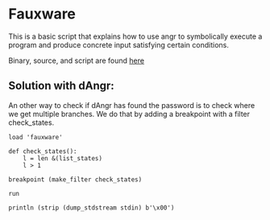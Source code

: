 # Fauxware

This is a basic script that explains how to use angr to symbolically execute a
program and produce concrete input satisfying certain conditions.

Binary, source, and script are found [here](https://github.com/angr/angr-examples/tree/master/examples/fauxware)

## Solution with dAngr:


An other way to check if dAngr has found the password is to check where we get multiple branches. 
We do that by adding a breakpoint with a filter check_states.

```
load 'fauxware'

def check_states():
    l = len &(list_states)
    l > 1

breakpoint (make_filter check_states)

run

println (strip (dump_stdstream stdin) b'\x00')
```
